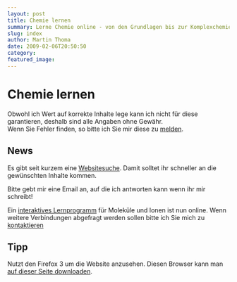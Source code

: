 ```yaml
---
layout: post
title: Chemie lernen
summary: Lerne Chemie online - von den Grundlagen bis zur Komplexchemie!
slug: index
author: Martin Thoma
date: 2009-02-06T20:50:50
category: 
featured_image: 
---
```

<h1>Chemie lernen</h1>
<p>Obwohl ich Wert auf korrekte Inhalte lege kann ich nicht für diese garantieren, deshalb sind alle Angaben ohne Gewähr.<br/>
Wenn Sie Fehler finden, so bitte ich Sie mir diese zu <a href="kontakt.htm">melden</a>.<br/>
</p>
<h2>News</h2>
<p>Es gibt seit kurzem eine <a href="suche.php">Websitesuche</a>. Damit solltet ihr schneller an die gewünschten Inhalte kommen.</p>
<p>Bitte gebt mir eine Email an, auf die ich antworten kann wenn ihr mir schreibt!</p>
<p>Ein <a href="ajax.php">interaktives Lernprogramm</a> für Moleküle und Ionen ist nun online. Wenn weitere Verbindungen abgefragt werden sollen bitte ich Sie mich zu <a href="kontakt.htm">kontaktieren</a></p>
<h2>Tipp</h2>
<p>Nutzt den Firefox 3 um die Website anzusehen. Diesen Browser kann man <a href="http://www.mozilla-europe.org/de/firefox/">auf dieser Seite downloaden</a>.</p>
